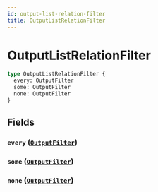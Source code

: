 ```yaml
---
id: output-list-relation-filter
title: OutputListRelationFilter
---
```


 # OutputListRelationFilter





```graphql
type OutputListRelationFilter {
  every: OutputFilter
  some: OutputFilter
  none: OutputFilter
}
```


## Fields

### `every` ([`OutputFilter`](/inputs/output-filter))




### `some` ([`OutputFilter`](/inputs/output-filter))




### `none` ([`OutputFilter`](/inputs/output-filter))






